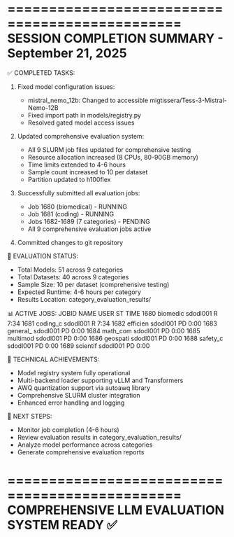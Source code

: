 ===============================================
SESSION COMPLETION SUMMARY - September 21, 2025
===============================================

✅ COMPLETED TASKS:
1. Fixed model configuration issues:
   - mistral_nemo_12b: Changed to accessible migtissera/Tess-3-Mistral-Nemo-12B
   - Fixed import path in models/registry.py
   - Resolved gated model access issues

2. Updated comprehensive evaluation system:
   - All 9 SLURM job files updated for comprehensive testing
   - Resource allocation increased (8 CPUs, 80-90GB memory)
   - Time limits extended to 4-6 hours
   - Sample count increased to 10 per dataset
   - Partition updated to h100flex

3. Successfully submitted all evaluation jobs:
   - Job 1680 (biomedical) - RUNNING
   - Job 1681 (coding) - RUNNING  
   - Jobs 1682-1689 (7 categories) - PENDING
   - All 9 comprehensive evaluation jobs active

4. Committed changes to git repository

🎯 EVALUATION STATUS:
- Total Models: 51 across 9 categories
- Total Datasets: 40 across 9 categories
- Sample Size: 10 per dataset (comprehensive testing)
- Expected Runtime: 4-6 hours per category
- Results Location: category_evaluation_results/

📊 ACTIVE JOBS:
   JOBID    NAME         USER     ST       TIME
    1680    biomedic     sdodl001  R      7:34
    1681    coding_c     sdodl001  R      7:34
    1682    efficien     sdodl001 PD      0:00
    1683    general_     sdodl001 PD      0:00
    1684    math_com     sdodl001 PD      0:00
    1685    multimod     sdodl001 PD      0:00
    1686    geospati     sdodl001 PD      0:00
    1688    safety_c     sdodl001 PD      0:00
    1689    scientif     sdodl001 PD      0:00

🔧 TECHNICAL ACHIEVEMENTS:
- Model registry system fully operational
- Multi-backend loader supporting vLLM and Transformers
- AWQ quantization support via autoawq library
- Comprehensive SLURM cluster integration
- Enhanced error handling and logging

🚀 NEXT STEPS:
- Monitor job completion (4-6 hours)
- Review evaluation results in category_evaluation_results/
- Analyze model performance across categories
- Generate comprehensive evaluation reports

===============================================
COMPREHENSIVE LLM EVALUATION SYSTEM READY ✅
===============================================
